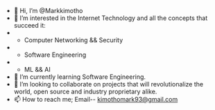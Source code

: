 - 👋 Hi, I’m @Markkimotho
- 👀 I’m interested in the Internet Technology and all the concepts that succeed it:
-   * Computer Networking && Security
-   * Software Engineering
-   * ML && AI
- 🌱 I’m currently learning Software Engineering.  
- 💞️ I’m looking to collaborate on projects that will revolutionalize the world, open source and industry proprietary alike. 
- 📫 How to reach me; Email-- kimothomark93@gmail.com

<!---
Markkimotho/Markkimotho is a ✨ special ✨ repository because its `README.md` (this file) appears on your GitHub profile.
You can click the Preview link to take a look at your changes.
--->
